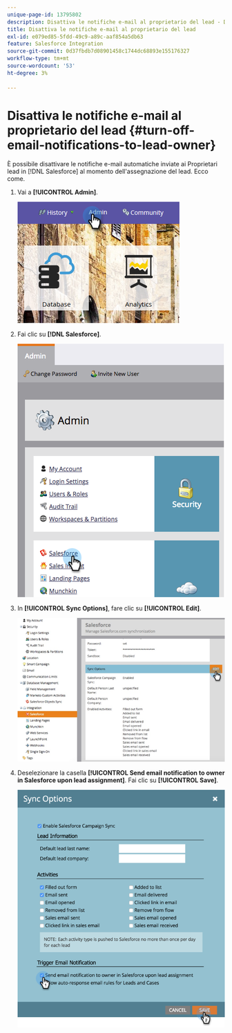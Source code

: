 ```yaml
---
unique-page-id: 13795802
description: Disattiva le notifiche e-mail al proprietario del lead - Documentazione Marketo - Documentazione del prodotto
title: Disattiva le notifiche e-mail al proprietario del lead
exl-id: e079ed85-5fdd-49c9-a89c-aaf854a5db63
feature: Salesforce Integration
source-git-commit: 0d37fbdb7d08901458c1744dc68893e155176327
workflow-type: tm+mt
source-wordcount: '53'
ht-degree: 3%

---
```


# Disattiva le notifiche e-mail al proprietario del lead {#turn-off-email-notifications-to-lead-owner}

È possibile disattivare le notifiche e-mail automatiche inviate ai Proprietari lead in [!DNL Salesforce] al momento dell&#39;assegnazione del lead. Ecco come.

1. Vai a **[!UICONTROL Admin]**.

   ![](assets/admin-1.png)

1. Fai clic su **[!DNL Salesforce]**.

   ![](assets/adminsalesforce.png)

1. In **[!UICONTROL Sync Options]**, fare clic su **[!UICONTROL Edit]**.

   ![](assets/salesforcesummary2.jpg)

1. Deselezionare la casella **[!UICONTROL Send email notification to owner in Salesforce upon lead assignment]**. Fai clic su **[!UICONTROL Save]**.

   ![](assets/new-screen.png)
